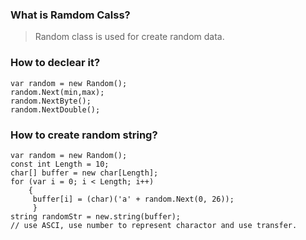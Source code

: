 ### What is Ramdom Calss?
> Random class is used for create random data.

### How to declear it?
```
var random = new Random();
random.Next(min,max);
random.NextByte();
random.NextDouble();
```

### How to create random string?
```
var random = new Random();
const int Length = 10;
char[] buffer = new char[Length]; 
for (var i = 0; i < Length; i++)
    {
     buffer[i] = (char)('a' + random.Next(0, 26));
     }
string randomStr = new.string(buffer);
// use ASCI, use number to represent charactor and use transfer.
```
